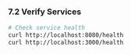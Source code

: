 ### 7.2 Verify Services

```bash
# Check service health
curl http://localhost:8080/health
curl http://localhost:3000/health
```
